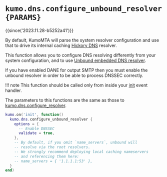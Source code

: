 # `kumo.dns.configure_unbound_resolver{PARAMS}`

{{since('2023.11.28-b5252a41')}}

By default, KumoMTA will parse the system resolver configuration and use that
to drive its internal caching [Hickory
DNS](https://github.com/hickory-dns/hickory-dns) resolver.

This function allows you to configure DNS resolving differently from your
system configuration, and to use [Unbound embedded DNS
resolver](https://www.nlnetlabs.nl/projects/unbound/about/).

If you have enabled DANE for output SMTP then you must enable the unbound
resolver in order to be able to process DNSSEC correctly.

!!! note
    This function should be called only from inside your
    [init](../events/init.md) event handler.

The parameters to this functions are the same as those to
[kumo.dns.configure_resolver](configure_resolver.md).

```lua
kumo.on('init', function()
  kumo.dns.configure_unbound_resolver {
    options = {
      -- Enable DNSSEC
      validate = true,
    },
    -- By default, if you omit `name_servers`, unbound will
    -- resolve via the root resolvers.
    -- We strongly recommend deploying local caching nameservers
    -- and referencing them here:
    -- name_servers = { '1.1.1.1:53' },
  }
end)
```

